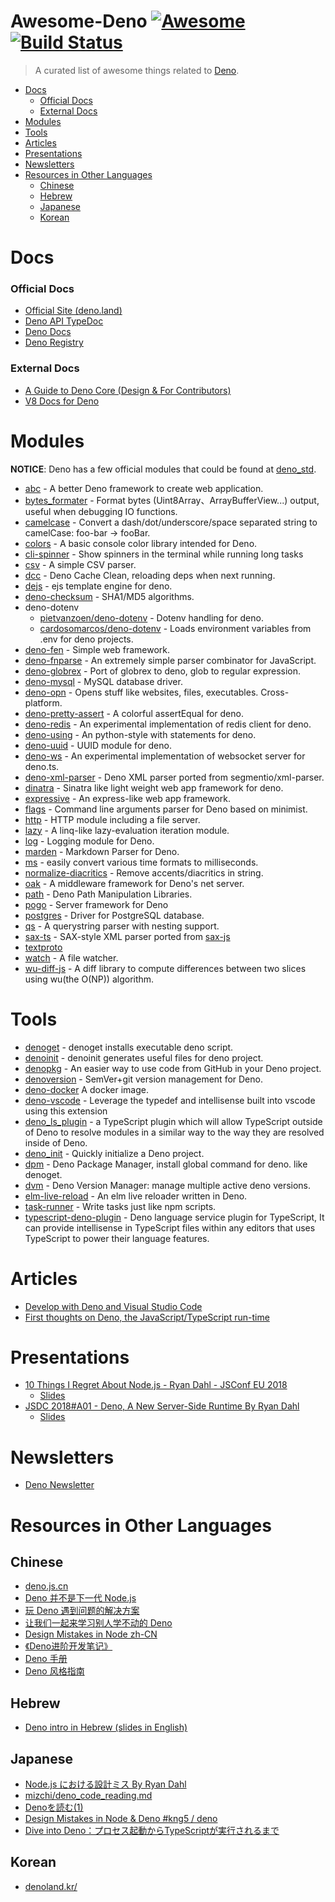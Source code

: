 # Awesome-Deno [![Awesome](https://cdn.rawgit.com/sindresorhus/awesome/d7305f38d29fed78fa85652e3a63e154dd8e8829/media/badge.svg)](https://github.com/sindresorhus/awesome) [![Build Status](https://api.travis-ci.com/denolib/awesome-deno.svg?branch=master)](https://travis-ci.com/denolib/awesome-deno)

> A curated list of awesome things related to [Deno](https://github.com/denoland/deno).

- [Docs](#docs)
    - [Official Docs](#official-docs)
    - [External Docs](#external-docs)
- [Modules](#modules)
- [Tools](#tools)
- [Articles](#articles)
- [Presentations](#presentations)
- [Newsletters](#newsletters)
- [Resources in Other Languages](#resources-in-other-languages)
  - [Chinese](#chinese)
  - [Hebrew](#hebrew)
  - [Japanese](#japanese)
  - [Korean](#korean)

# Docs

### Official Docs

- [Official Site (deno.land)](https://deno.land)
- [Deno API TypeDoc](https://deno.land/typedoc/)
- [Deno Docs](https://github.com/denoland/deno/blob/master/Docs.md)
- [Deno Registry](https://deno.land/x/)

### External Docs

- [A Guide to Deno Core (Design & For Contributors)](https://denolib.gitbook.io/guide)
- [V8 Docs for Deno](https://denolib.github.io/v8-docs/)

# Modules

__NOTICE__: Deno has a few official modules that could be found at [deno_std](https://github.com/denoland/deno_std).

- [abc](https://github.com/zhmushan/abc) - A better Deno framework to create web application.
- [bytes_formater](https://github.com/manyuanrong/bytes_formater) - Format bytes (Uint8Array、ArrayBufferView...) output, useful when debugging IO functions.
- [camelcase](https://github.com/denolib/camelcase) - Convert a dash/dot/underscore/space separated string to camelCase: foo-bar → fooBar.
- [colors](https://github.com/denoland/deno_std/tree/master/colors) - A basic console color library intended for Deno.
- [cli-spinner](https://github.com/ameerthehacker/cli-spinners) - Show spinners in the terminal while running long tasks
- [csv](https://github.com/hashrock/deno-fnparse/blob/master/parsers/csv.ts) - A simple CSV parser.
- [dcc](https://github.com/BoltDoggy/deno#dcc) - Deno Cache Clean, reloading deps when next running.
- [dejs](https://github.com/syumai/dejs) - ejs template engine for deno.
- [deno-checksum](https://github.com/manyuanrong/deno-checksum) - SHA1/MD5 algorithms.
- deno-dotenv
    - [pietvanzoen/deno-dotenv](https://github.com/pietvanzoen/deno-dotenv) - Dotenv handling for deno.
    - [cardosomarcos/deno-dotenv](https://github.com/cardosomarcos/deno-dotenv) - Loads environment variables from .env for deno projects.
- [deno-fen](https://github.com/fen-land/deno-fen) - Simple web framework.
- [deno-fnparse](https://github.com/hashrock/deno-fnparse) - An extremely simple parser combinator for JavaScript.
- [deno-globrex](https://github.com/hayd/deno-globrex) - Port of globrex to deno, glob to regular expression.
- [deno-mysql](https://github.com/manyuanrong/deno_mysql) - MySQL database driver.
- [deno-opn](https://github.com/hashrock/deno-opn) - Opens stuff like websites, files, executables. Cross-platform.
- [deno-pretty-assert](https://github.com/bokuweb/deno-pretty-assert) - A colorful assertEqual for deno.
- [deno-redis](https://github.com/keroxp/deno-redis) - An experimental implementation of redis client for deno.
- [deno-using](https://github.com/hayd/deno-using) - An python-style with statements for deno.
- [deno-uuid](https://github.com/lucascaro/deno-uuid) - UUID module for deno.
- [deno-ws](https://github.com/keroxp/deno-ws) - An experimental implementation of websocket server for deno.ts.
- [deno-xml-parser](https://github.com/nekobato/deno-xml-parser) - Deno XML parser ported from segmentio/xml-parser.
- [dinatra](https://github.com/syumai/dinatra) - Sinatra like light weight web app framework for deno.
- [expressive](https://github.com/jinjor/deno-playground/tree/master/expressive) - An express-like web app framework.
- [flags](https://github.com/denoland/deno_std/tree/master/flags) - Command line arguments parser for Deno based on minimist.
- [http](https://github.com/denoland/deno_std/tree/master/http) - HTTP module including a file server.
- [lazy](https://github.com/luvies/lazy) - A linq-like lazy-evaluation iteration module.
- [log](https://github.com/denoland/deno_std/tree/master/log) - Logging module for Deno.
- [marden](https://github.com/muhibbudins/marden) - Markdown Parser for Deno.
- [ms](https://github.com/denolib/ms) - easily convert various time formats to milliseconds.
- [normalize-diacritics](https://github.com/motss/normalize-diacritics/tree/deno) - Remove accents/diacritics in string.
- [oak](https://github.com/oakserver/oak) - A middleware framework for Deno's net server.
- [path](https://github.com/denoland/deno_std/tree/master/fs/path) - Deno Path Manipulation Libraries.
- [pogo](https://github.com/sholladay/pogo) - Server framework for Deno
- [postgres](https://github.com/bartlomieju/deno-postgres) - Driver for PostgreSQL database.
- [qs](https://github.com/denolib/qs) - A querystring parser with nesting support.
- [sax-ts](https://github.com/Maxim-Mazurok/sax-ts) - SAX-style XML parser ported from [sax-js](https://github.com/isaacs/sax-js)
- [textproto](https://github.com/denoland/deno_std/tree/master/textproto)
- [watch](https://github.com/jinjor/deno-watch) - A file watcher.
- [wu-diff-js](https://github.com/bokuweb/wu-diff-js) - A diff library to compute differences between two slices using wu(the O(NP)) algorithm.

# Tools

- [denoget](https://github.com/syumai/denoget) - denoget installs executable deno script.
- [denoinit](https://github.com/syumai/deno-libs/tree/master/denoinit) - denoinit generates useful files for deno project.
- [denopkg](https://github.com/denopkg/denopkg.com) - An easier way to use code from GitHub in your Deno project.
- [denoversion](https://github.com/lucascaro/denoversion) - SemVer+git version management for Deno.
- [deno-docker](https://github.com/maxmcd/deno-docker) A docker image.
- [deno-vscode](https://github.com/ameerthehacker/deno-vscode) - Leverage the typedef and intellisense built into vscode using this extension
- [deno_ls_plugin](https://www.npmjs.com/package/deno_ls_plugin) - a TypeScript plugin which will allow TypeScript outside of Deno to resolve modules in a similar way to the way they are resolved inside of Deno.
- [deno_init](https://github.com/zhmushan/deno_init) - Quickly initialize a Deno project.
- [dpm](https://github.com/BoltDoggy/deno#dpm) - Deno Package Manager, install global command for deno. like denoget.
- [dvm](https://github.com/justjavac/dvm) - Deno Version Manager: manage multiple active deno versions.
- [elm-live-reload](https://github.com/jinjor/deno-playground/tree/master/elm-live-reload) - An elm live reloader written in Deno.
- [task-runner](https://github.com/jinjor/deno-playground/tree/master/task-runner) - Write tasks just like npm scripts.
- [typescript-deno-plugin](https://github.com/justjavac/typescript-deno-plugin) - Deno language service plugin for TypeScript, It can provide intellisense in TypeScript files within any editors that uses TypeScript to power their language features.

# Articles

- [Develop with Deno and Visual Studio Code](https://medium.com/@kitsonk/develop-with-deno-and-visual-studio-code-225ce7c5b1ba)
- [First thoughts on Deno, the JavaScript/TypeScript run-time](https://43081j.com/2019/01/first-look-at-deno)

# Presentations

- [10 Things I Regret About Node.js - Ryan Dahl - JSConf EU 2018](https://www.youtube.com/watch?v=M3BM9TB-8yA)
    - [Slides](https://tinyclouds.org/jsconf2018.pdf)
- [JSDC 2018#A01 - Deno, A New Server-Side Runtime By Ryan Dahl](https://www.youtube.com/watch?v=FlTG0UXRAkE)
    - [Slides](https://tinyclouds.org/deno_jsdc.pptx)
    
# Newsletters

- [Deno Newsletter](https://deno.news)

# Resources in Other Languages

## Chinese

- [deno.js.cn](https://deno.js.cn/)
- [Deno 并不是下一代 Node.js](https://juejin.im/post/5b14a390e51d4506c1300bbc)
- [玩 Deno 遇到问题的解决方案](https://juejin.im/post/5b1245b3f265da6e4c6cf249)
- [让我们一起来学习别人学不动的 Deno](https://segmentfault.com/a/1190000015151287)
- [Design Mistakes in Node zh-CN](https://zhuanlan.zhihu.com/p/37637923)
- [《Deno进阶开发笔记》](https://github.com/chenshenhai/deno_note/)
- [Deno 手册](https://nugine.github.io/deno-manual-cn/manual-cn.html)
- [Deno 风格指南](https://nugine.github.io/deno-manual-cn/style-guide-cn.html)

## Hebrew

- [Deno intro in Hebrew (slides in English)](https://www.youtube.com/watch?v=9tJ_LkI6_qw)

## Japanese

- [Node.js における設計ミス By Ryan Dahl](https://yosuke-furukawa.hatenablog.com/entry/2018/06/07/080335)
- [mizchi/deno_code_reading.md](https://gist.github.com/mizchi/31e5628751330b624a0e8ada9e739b1e)
- [Denoを読む(1)](https://blog.bokuweb.me/entry/2019/01/11/102706)
- [Design Mistakes in Node & Deno #kng5 / deno](https://speakerdeck.com/masashi/deno)
- [Dive into Deno：プロセス起動からTypeScriptが実行されるまで](https://blog.leko.jp/post/code-reading-of-deno-boot-process/)

## Korean

- [denoland.kr/](https://denoland.kr/)
